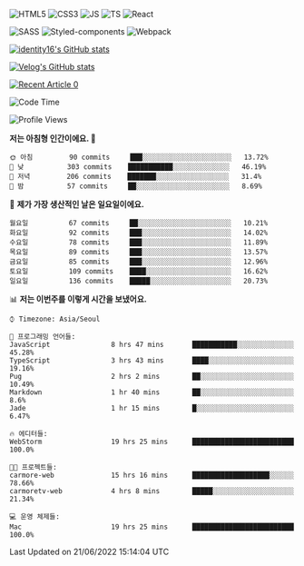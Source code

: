 ![HTML5](https://img.shields.io/badge/html5-E34F26?style=for-the-badge&logo=html5&logoColor=white)
![CSS3](https://img.shields.io/badge/css3-1572B6?style=for-the-badge&logo=css3&logoColor=white)
![JS](https://img.shields.io/badge/javascript-F7DF1E?style=for-the-badge&logo=javascript&logoColor=black)
![TS](https://img.shields.io/badge/typescript-3178C6?style=for-the-badge&logo=typescript&logoColor=white)
![React](https://img.shields.io/badge/react-61DAFB?style=for-the-badge&logo=javascript&logoColor=black)

![SASS](https://img.shields.io/badge/sass-CC6699?style=for-the-badge&logo=sass&logoColor=white)
![Styled-components](https://img.shields.io/badge/styled_components-DB7093?style=for-the-badge&logo=styled-components&logoColor=white)
![Webpack](https://img.shields.io/badge/webpack-8DD6F9?style=for-the-badge&logo=webpack&logoColor=black)

[![identity16's GitHub stats](https://github-readme-stats.vercel.app/api?username=identity16&theme=graywhite&show_icons=true)](https://github.com/anuraghazra/github-readme-stats)

[![Velog's GitHub stats](https://velog-readme-stats.vercel.app/api?name=identity16)](https://velog-readme-stats.vercel.app/api/redirect?name=identity16)

<a target="_blank" href="https://github-readme-medium-recent-article.vercel.app/medium/@identity16/0"><img src="https://github-readme-medium-recent-article.vercel.app/medium/@identity16/0" alt="Recent Article 0"></a>

<!--START_SECTION:waka-->
![Code Time](http://img.shields.io/badge/Code%20Time-0%20secs-blue)

![Profile Views](http://img.shields.io/badge/Profile%20Views-1-blue)

**저는 아침형 인간이에요. 🐤** 

```text
🌞 아침         90 commits     ███░░░░░░░░░░░░░░░░░░░░░░   13.72% 
🌆 낮　         303 commits    ███████████░░░░░░░░░░░░░░   46.19% 
🌃 저녁         206 commits    ███████░░░░░░░░░░░░░░░░░░   31.4% 
🌙 밤　         57 commits     ██░░░░░░░░░░░░░░░░░░░░░░░   8.69%

```
📅 **제가 가장 생산적인 날은 일요일이에요.** 

```text
월요일          67 commits     ██░░░░░░░░░░░░░░░░░░░░░░░   10.21% 
화요일          92 commits     ███░░░░░░░░░░░░░░░░░░░░░░   14.02% 
수요일          78 commits     ███░░░░░░░░░░░░░░░░░░░░░░   11.89% 
목요일          89 commits     ███░░░░░░░░░░░░░░░░░░░░░░   13.57% 
금요일          85 commits     ███░░░░░░░░░░░░░░░░░░░░░░   12.96% 
토요일          109 commits    ████░░░░░░░░░░░░░░░░░░░░░   16.62% 
일요일          136 commits    █████░░░░░░░░░░░░░░░░░░░░   20.73%

```


📊 **저는 이번주를 이렇게 시간을 보냈어요.** 

```text
⌚︎ Timezone: Asia/Seoul

💬 프로그래밍 언어들: 
JavaScript               8 hrs 47 mins       ███████████░░░░░░░░░░░░░░   45.28% 
TypeScript               3 hrs 43 mins       ████░░░░░░░░░░░░░░░░░░░░░   19.16% 
Pug                      2 hrs 2 mins        ██░░░░░░░░░░░░░░░░░░░░░░░   10.49% 
Markdown                 1 hr 40 mins        ██░░░░░░░░░░░░░░░░░░░░░░░   8.6% 
Jade                     1 hr 15 mins        █░░░░░░░░░░░░░░░░░░░░░░░░   6.47%

🔥 에디터들: 
WebStorm                 19 hrs 25 mins      █████████████████████████   100.0%

🐱‍💻 프로젝트들: 
carmore-web              15 hrs 16 mins      ███████████████████░░░░░░   78.66% 
carmoretv-web            4 hrs 8 mins        █████░░░░░░░░░░░░░░░░░░░░   21.34%

💻 운영 체제들: 
Mac                      19 hrs 25 mins      █████████████████████████   100.0%

```


 Last Updated on 21/06/2022 15:14:04 UTC
<!--END_SECTION:waka-->

